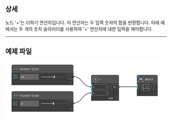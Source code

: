 ## 상세
노드 '+'는 더하기 연산자입니다. 이 연산자는 두 입력 숫자의 합을 반환합니다. 아래 예에서는 두 개의 숫자 슬라이더를 사용하여 '+' 연산자에 대한 입력을 제어합니다.
___
## 예제 파일

![+](./+_img.jpg)
